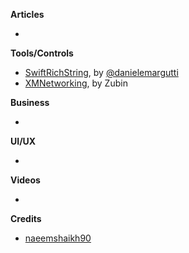 **Articles**

* 

**Tools/Controls**

* [SwiftRichString](https://github.com/malcommac/SwiftRichString), by [@danielemargutti](https://twitter.com/danielemargutti)
* [XMNetworking](https://github.com/kangzubin/XMNetworking), by Zubin

**Business**

* 

**UI/UX**

* 

**Videos**

* 

**Credits**

* [naeemshaikh90](https://github.com/naeemshaikh90)
